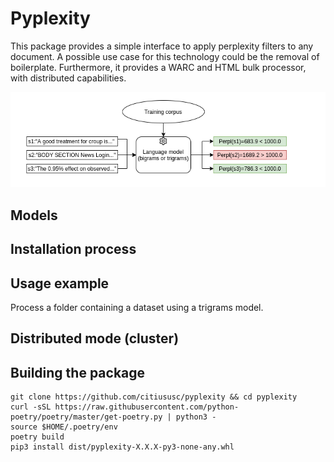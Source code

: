 # Pyplexity

This package provides a simple interface to apply perplexity filters to any document. A possible use case for this technology could be the removal of boilerplate. 
Furthermore, it provides a WARC and HTML bulk processor, with distributed capabilities.

![](imgs/perpl.PNG)

## Models

## Installation process

## Usage example

Process a folder containing a dataset using a trigrams model.


## Distributed mode (cluster)

## Building the package

```
git clone https://github.com/citiususc/pyplexity && cd pyplexity
curl -sSL https://raw.githubusercontent.com/python-poetry/poetry/master/get-poetry.py | python3 -
source $HOME/.poetry/env
poetry build
pip3 install dist/pyplexity-X.X.X-py3-none-any.whl
```
